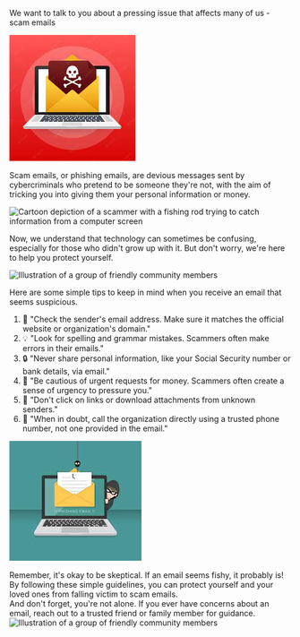 We want to talk to you about a pressing issue that affects many of us - scam emails

![Illustration of a computer screen with a scam email](./img4_1.13/A_computer_screen_with_a_scam_email_and_a_big_red_X_over_it.jpeg)

Scam emails, or phishing emails, are devious messages sent by cybercriminals who pretend to be someone they're not, with the aim of tricking you into giving them your personal information or money.

<img src="https://thumbs.dreamstime.com/z/cartoon-hacker-fishing-data-laptop-thief-stealing-credit-card-information-rod-online-fraud-burglar-hacking-149890762.jpg" alt="Cartoon depiction of a scammer with a fishing rod trying to catch information from a computer screen" width="25%"/>

Now, we understand that technology can sometimes be confusing, especially for those who didn't grow up with it. But don't worry, we're here to help you protect yourself.

![Illustration of a group of friendly community members](https://media.istockphoto.com/id/1251668450/vector/multicultural-people-standing-together.jpg?s=612x612&w=0&k=20&c=gwyOfs5GUdHJ7qSdkh42ChKhWrOju6CiBJu1aBA21ro=)

Here are some simple tips to keep in mind when you receive an email that seems suspicious.

1. 📧 "Check the sender's email address. Make sure it matches the official website or organization's domain."
2. 💡 "Look for spelling and grammar mistakes. Scammers often make errors in their emails."
3. 🔒 "Never share personal information, like your Social Security number or bank details, via email."
4. 🤔 "Be cautious of urgent requests for money. Scammers often create a sense of urgency to pressure you."
5. 🚫 "Don't click on links or download attachments from unknown senders."
6. 🧐 "When in doubt, call the organization directly using a trusted phone number, not one provided in the email."

![A computer screen with a scam email and a big red X over it](./img4_1.13/Illustration_of_a_computer_screen_with_a_scam_email.jpeg)

Remember, it's okay to be skeptical. If an email seems fishy, it probably is!<br />
By following these simple guidelines, you can protect yourself and your loved ones from falling victim to scam emails.<br />
And don't forget, you're not alone. If you ever have concerns about an email, reach out to a trusted friend or family member for guidance.<br />
<img src="https://images.creativemarket.com/0.1.0/ps/10207617/3005/2001/m1/fpnw/wm0/hi-gesture-people-composition-1-.jpg?1618493851&s=9cc68f8634d5d2ce8fb1ae9ba3dafb0d" alt="Illustration of a group of friendly community members" width="50%"/>
